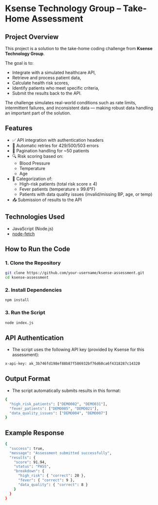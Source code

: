 # Ksense Technology Group – Take-Home Assessment

## Project Overview

This project is a solution to the take-home coding challenge from **Ksense Technology Group**.

The goal is to:
- Integrate with a simulated healthcare API,
- Retrieve and process patient data,
- Calculate health risk scores,
- Identify patients who meet specific criteria,
- Submit the results back to the API.

The challenge simulates real-world conditions such as rate limits, intermittent failures, and inconsistent data — making robust data handling an important part of the solution.

## Features

- ✅ API integration with authentication headers
- 🔁 Automatic retries for 429/500/503 errors
- 📄 Pagination handling for ~50 patients
- 🔍 Risk scoring based on:
  - Blood Pressure
  - Temperature
  - Age
- 🧠 Categorization of:
  - High-risk patients (total risk score ≥ 4)
  - Fever patients (temperature ≥ 99.6°F)
  - Patients with data quality issues (invalid/missing BP, age, or temp)
- 📤 Submission of results to the API

## Technologies Used

- JavaScript (Node.js)
- [node-fetch](https://www.npmjs.com/package/node-fetch)

## How to Run the Code

### 1. Clone the Repository

```bash
git clone https://github.com/your-username/ksense-assessment.git
cd ksense-assessment
```

### 2. Install Dependencies

```bash
npm install
```

### 3. Run the Script

```bash
node index.js
```

## API Authentication

- The script uses the following API key (provided by Ksense for this assessment):

```bash
x-api-key: ak_3b746fd198ef88b87f586932bf76d60ca6f4318287c14320
```

## Output Format

- The script automatically submits results in this format:

```bash
{
  "high_risk_patients": ["DEMO002", "DEMO031"],
  "fever_patients": ["DEMO005", "DEMO021"],
  "data_quality_issues": ["DEMO004", "DEMO007"]
}
```

## Example Response

```bash
{
  "success": true,
  "message": "Assessment submitted successfully",
  "results": {
    "score": 91.94,
    "status": "PASS",
    "breakdown": {
      "high_risk": { "correct": 20 },
      "fever": { "correct": 9 },
      "data_quality": { "correct": 8 }
    }
  }
}
```
